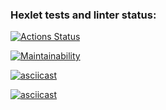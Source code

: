 ### Hexlet tests and linter status:
[![Actions Status](https://github.com/Cur1yB/python-project-49/actions/workflows/hexlet-check.yml/badge.svg)](https://github.com/Cur1yB/python-project-49/actions)

[![Maintainability](https://api.codeclimate.com/v1/badges/307e17da91705aad9e3e/maintainability)](https://codeclimate.com/github/Cur1yB/python-project-49/maintainability)

[![asciicast](https://asciinema.org/a/QqBBSLmXMZDPwpvExHBosCNk7)](https://asciinema.org/a/QqBBSLmXMZDPwpvExHBosCNk7?autoplay=1)

[![asciicast](https://asciinema.org/a/ajALb6F88XmwwgT9VA13tC6K8)](https://asciinema.org/a/ajALb6F88XmwwgT9VA13tC6K8?autoplay=1)

